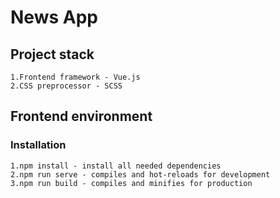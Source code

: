 # News App

## Project stack
    1.Frontend framework - Vue.js
    2.CSS preprocessor - SCSS
    
## Frontend environment
### Installation
    1.npm install - install all needed dependencies
    2.npm run serve - compiles and hot-reloads for development
    3.npm run build - compiles and minifies for production

